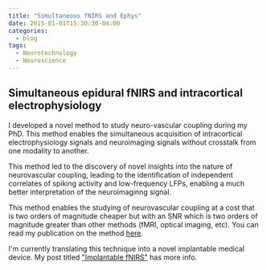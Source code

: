 ```yaml
---
title: "Simultaneous fNIRS and Ephys"
date: 2015-01-01T15:30:30-04:00
categories:
  - blog
tags:
  - Neurotechnology
  - Neuroscience
---
```


## Simultaneous epidural fNIRS and intracortical electrophysiology

I developed a novel method to study neuro-vascular coupling during my PhD.
This method enables the simultaneous acquisition of intracortical electrophysiology signals and neuroimaging signals without crosstalk from one modality to another.

This method led to the discovery of novel insights into the nature of neurovascular coupling, leading to the identification of independent correlates of spiking activity and low-frequency LFPs, enabling a much better interpretation of the neuroimaginng signal.

This method enables the studying of neurovascular coupling at a cost that is two orders of magnitude cheaper but with an SNR which is two orders of magnitude greater than other methods (fMRI, optical imaging, etc). You can read my publication on the method [here](https://www.sciencedirect.com/science/article/pii/S105381191500628X).

I'm currently translating this technique into a novel implantable medical device. My post titled ["Implantable fNIRS"](https://theonlyid.github.io/blog/Implantable-fNIRS/ "go to blog post") has more info.

